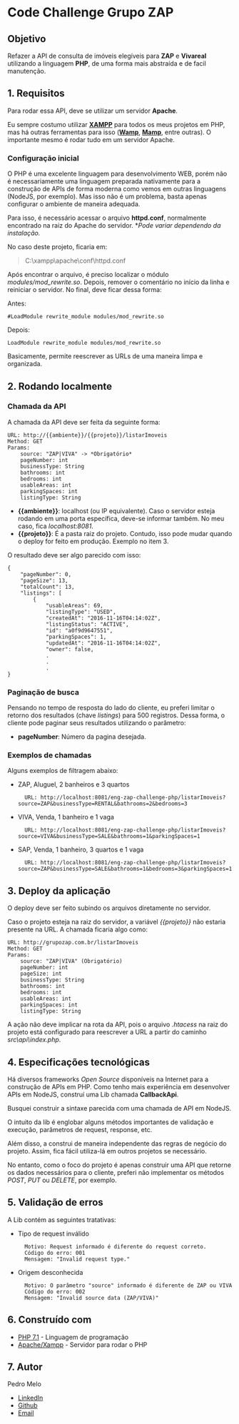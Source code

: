 # Code Challenge Grupo ZAP

## Objetivo
Refazer a API de consulta de imóveis elegíveis para **ZAP** e **Vivareal** utilizando a linguagem **PHP**,
de uma forma mais abstraída e de facil manutenção.

## 1. Requisitos

Para rodar essa API, deve se utilizar um servidor **Apache**.

Eu sempre costumo utilizar [**XAMPP**](https://www.apachefriends.org/pt_br/index.html) para todos os meus projetos em PHP, mas há outras ferramentas para isso ([**Wamp**](http://www.wampserver.com/en/), [**Mamp**](https://www.mamp.info/en/), entre outras). O importante mesmo é rodar tudo em um servidor Apache.

### Configuração inicial
O PHP é uma excelente linguagem para desenvolvimento WEB, porém não é necessariamente uma linguagem preparada nativamente para a construção de APIs de forma moderna como vemos em outras linguagens (NodeJS, por exemplo). Mas isso não é um problema, basta apenas configurar o ambiente de maneira adequada.

Para isso, é necessário acessar o arquivo **httpd.conf**, normalmente encontrado na raiz do Apache do servidor. **Pode variar dependendo da instalação.*

No caso deste projeto, ficaria em:
> C:\xampp\apache\conf\httpd.conf

Após encontrar o arquivo, é preciso localizar o módulo *modules/mod_rewrite.so*. Depois,  remover o comentário no início da linha e reiniciar o servidor. No final, deve ficar dessa forma:

Antes:

`#LoadModule rewrite_module modules/mod_rewrite.so`

Depois:

`LoadModule rewrite_module modules/mod_rewrite.so`

Basicamente, permite reescrever as URLs de uma maneira limpa e organizada.

## 2. Rodando localmente

### Chamada da API
A chamada da API deve ser feita da seguinte forma:

	URL: http://{{ambiente}}/{{projeto}}/listarImoveis
	Method: GET
	Params: 
		source: "ZAP|VIVA" -> *Obrigatório*
		pageNumber: int
		businessType: String
		bathrooms: int
		bedrooms: int
		usableAreas: int
		parkingSpaces: int
		listingType: String

* **{{ambiente}}**: localhost (ou IP equivalente). Caso o servidor esteja rodando em uma porta específica, deve-se informar também. No meu caso, fica *localhost:8081*.
* **{{projeto}}**: É a pasta raiz do projeto. Contudo, isso pode mudar quando o deploy for feito em produção. Exemplo no item 3.

O resultado deve ser algo parecido com isso:

	{
		"pageNumber": 0,
		"pageSize": 13,
		"totalCount": 13,
		"listings": [
			{
				"usableAreas": 69,
				"listingType": "USED",
				"createdAt": "2016-11-16T04:14:02Z",
				"listingStatus": "ACTIVE",
				"id": "a0f9d9647551",
				"parkingSpaces": 1,
				"updatedAt": "2016-11-16T04:14:02Z",
				"owner": false,
				.
				.
				.
	}

### Paginação de busca
Pensando no tempo de resposta do lado do cliente, eu preferi limitar o retorno dos resultados (chave *listings*) para 500 registros. Dessa forma, o cliente pode paginar seus resultados utilizando o parâmetro:
* **pageNumber**: Número da pagina desejada.

### Exemplos de chamadas
Alguns exemplos de filtragem abaixo:

* ZAP, Aluguel, 2 banheiros e 3 quartos 

		URL: http://localhost:8081/eng-zap-challenge-php/listarImoveis?source=ZAP&businessType=RENTAL&bathrooms=2&bedrooms=3

* VIVA, Venda, 1 banheiro e 1 vaga

		URL: http://localhost:8081/eng-zap-challenge-php/listarImoveis?source=VIVA&businessType=SALE&bathrooms=1&parkingSpaces=1

* SAP, Venda, 1 banheiro, 3 quartos e 1 vaga

		URL: http://localhost:8081/eng-zap-challenge-php/listarImoveis?source=ZAP&businessType=SALE&bathrooms=1&bedrooms=3&parkingSpaces=1

## 3. Deploy da aplicação
O deploy deve ser feito subindo os arquivos diretamente no servidor. 

Caso o projeto esteja na raiz do servidor, a variável *{{projeto}}* não estaria presente na URL. A chamada ficaria algo como:
	
	URL: http://grupozap.com.br/listarImoveis
	Method: GET
	Params: 
		source: "ZAP|VIVA" (Obrigatório)
		pageNumber: int
		pageSize: int
		businessType: String
		bathrooms: int
		bedrooms: int
		usableAreas: int
		parkingSpaces: int
		listingType: String

A ação não deve implicar na rota da API, pois o arquivo *.htacess* na raiz do projeto está configurado para reescrever a URL a partir do caminho *src\api\index.php*.

## 4. Especificações tecnológicas

Há diversos frameworks *Open Source* disponíveis na Internet para a construção de APIs em PHP. 
Como tenho mais experiência em desenvolver APIs em NodeJS, construí uma Lib chamada **CallbackApi**.

Busquei construir a sintaxe parecida com uma chamada de API em NodeJS.

O intuito da lib é englobar alguns métodos importantes de validação e execução, parâmetros de request, response, etc.

Além disso, a construi de maneira independente das regras de negócio do projeto. Assim, fica fácil utiliza-lá em outros projetos se necessário.

No entanto, como o foco do projeto é apenas construir uma API que retorne os dados necessários para o cliente, preferi não implementar os métodos *POST*, *PUT* ou *DELETE*, por exemplo.

## 5. Validação de erros
A Lib contém as seguintes tratativas:
* Tipo de request inválido

		Motivo: Request informado é diferente do request correto.
		Código do erro: 001
		Mensagem: "Invalid request type."

* Origem desconhecida

		Motivo: O parâmetro "source" informado é diferente de ZAP ou VIVA
		Código do erro: 002
		Mensagem: "Invalid source data (ZAP/VIVA)"

## 6. Construído com
* [PHP 7.1](https://www.php.net/) - Linguagem de programação
* [Apache/Xampp](https://www.apachefriends.org/pt_br/index.html) - Servidor para rodar o PHP

## 7. Autor
Pedro Melo
* [LinkedIn](https://www.linkedin.com/in/vieirapcm/)
* [Github](https://github.com/vieirapcm)
* [Email](vieirapcm@gmail.com)
